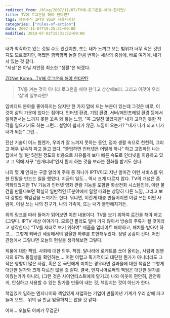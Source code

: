 ```yaml
---
redirect_from: /blog/2007/11/07/TV에-로그온을-해야-한다면/
title: TV에 로그온을 해야 한다면?
tags: 행동수칙 IPTV VoIP 사용자지향
categories: ["rules-of-action"]
date: 2007-11-07T19:25:31+09:00
modified: 2010-07-02T15:31:52+09:00
---
```

내가 착각하고 있는 것일 수도 있겠지만, 또는 내가 느끼고 보는 범위가 너무
작은 것인지도 모르겠지만, 어쨌든 깜짝깜짝 놀랄 만큼 변하는 세상의 중심에,
바로 여기에, 내가 서 있는 것 같다.  
"세상"은 아닐 지언정 최소한 "생활"은 되겠다.

[ZDNet Korea...TV에 로그온을 해야 한다면?](http://www.zdnet.co.kr/itbiz/column/hotissue/0,39030451,39163051,00.htm)

> TV를 켜는 것이 아니라 로그온을 해야 한다고 상상해보라.
> 그리고 이것이 우리 ‘삶’의 일부라면?

임베디드 분야를 좋아하지는 않지만 한 가지 맘에 드는 부분이 있는데 그것은
바로, 이 것이 삶의 가운데 있다는 점이다. 인터넷 환경, 기업 환경,
서버/메인프레임 환경 등에서 일하면서는 느끼지 못한 꼬옥 와 닿는 느낌.
"꼭 그렇진 않았지만" 내가 고객인 듯한 착각을 일으키기도 하는 그런...
설명이 쉽지가 않군. 느낌이 오는가? "내가 니가 되고 니가 내가 되는" 그런...

전산 기술이 어느 틈엔가, 우리가 잘 느끼지 못하는 동안, 점차 생활 속으로
천천히, 그리고 매우 깊숙히 파고 들고 있다. "졸업하면 인터넷은 어떻게 하나"
하고 고민하던 나는 집에서 월 1만 5천원 정도의 비용으로 자유롭게 보다 빠른
속도로 인터넷을 이용하고 있고 그 덕에 자꾸 "한개티비"인지 뭔지 하는 것을
보라는 전화를 받기도 한다.

나의 몇 개 안되는 구글 알리미 주제 중 하나가 IPTV이고 지난 얼마간 이런
서비스를 위한 단말을 만드는 일을 했었다. 지금의 일도... 역시 크게 다르지
않다. TV의 개념은 좀 약화되었지만 TV 기능과 인터넷 영화 관람 기능을 포함한
화상전화 시스템인데, 이런 물건을 만들다보면 확실히 일반적인 IT분야에서
일할 때와는 상당히 다른 느낌, 그리고 보다 강렬한 책임감을 느끼기도 한다.
뭐냐면, 이런게 대충 만들어지면 이걸 쓰는 어떤 사람이, 이걸 쓰는 나의
친구가, 나의 가족이, 또는 내가 불편해지거든.

위의 링크를 따라 들어가 읽어보면 이런 내용이다. TV를 보기 위하여 로긴을
해야 하고(그렇다. IPTV 세상 이야기다. 모르긴 몰라도 얼마 가지 않아서
방송의 주류가 될 것이라고 생각한다.) "TV를 제대로 보기 위하여" 제품을
업데이트 해야하고, 패치를 받아야 하고,... 그렇게 되버린 세상에서의 암울한
하루를 표현해두었다. 정말 공감이 간다. 어떤 관점에서 그렇냐면 오늘의 현실을
생각해보면 그렇다.

제품에 대한 책임. 사회에 대한 의무. 책임. 달나라에 로케트를 쏘아 올리는,
사람과 침팬지의 97% 동질성을 확인하는,... 어떤 어렵고 획기적이고 대단한
뭔가가 아니더라도 그 작은 영향이 많은 사람, 혹은 온 국민에게 미치는
경우라면 결과물에 대한 책임은 그렇게 대단한 뭔가와 크게 다르진 않을 것
같다. 결국, 엔지니어로써의 책임은 대단한 뭔가를 이뤘는가가 아니라,
(그런 것은 사이언티스트에게 맡기고) 나와 이웃이 편안히, 안전하게, 안심하고
사용할 수 있는 뭔가를 만들어 내는 것, 책임지는 것이 아닌가 한다.

책임있게 일하는 엔지니어와 책임있게 사업하는 기업이 만들어낸 기계가
우리 삶에 파고 들어 오면... 위의 글 만큼 암울하지는 않을 것 같다.

어허... 오늘도 어께가 무겁군!

